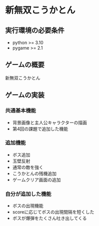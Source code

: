 # 新無双こうかとん

## 実行環境の必要条件
* python >= 3.10
* pygame >= 2.1

## ゲームの概要
新無双こうかとん

## ゲームの実装
### 共通基本機能
* 背景画像と主人公キャラクターの描画
* 第4回の課題で追加した機能

### 追加機能
* ボス追加
* 玉壁反射
* 通常の敵を強く
* こうかとんの残機追加
* ゲームクリア画面の追加

### 自分が追加した機能
* ボスの出現機能
* scoreに応じてボスの出現間隔を短くした
* ボスが爆弾をたくさん吐き出してくる